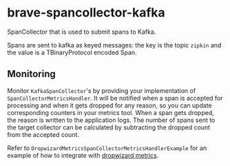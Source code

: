 # brave-spancollector-kafka #

SpanCollector that is used to submit spans to Kafka.

Spans are sent to kafka as keyed messages: the key is the topic `zipkin` 
and the value is a TBinaryProtocol encoded Span.

## Monitoring ##

Monitor `KafkaSpanCollector`'s by providing your implementation of `SpanCollectorMetricsHandler`. It will
be notified when a span is accepted for processing and when it gets dropped for any reason, so you can update corresponding
counters in your metrics tool. When a span gets dropped, the reason is written to the application logs.
The number of spans sent to the target collector can be calculated by subtracting the dropped count from the accepted count.

Refer to `DropwizardMetricsSpanCollectorMetricsHandlerExample` for an example of how to integrate with
[dropwizard metrics](https://github.com/dropwizard/metrics).